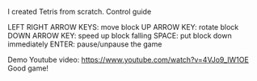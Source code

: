 I created Tetris from scratch. 
Control guide

LEFT RIGHT ARROW KEYS: move block
UP ARROW KEY: rotate block
DOWN ARROW KEY: speed up block falling 
SPACE: put block down immediately 
ENTER: pause/unpause the game

Demo Youtube video: https://www.youtube.com/watch?v=4VJo9_IW1OE
Good game!
